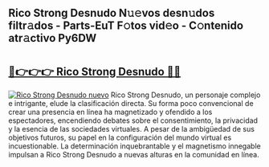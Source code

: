 ## Rico Strong Desnudo N𝚞𝚎vos desn𝚞dos filtr𝚊dos - Parts-EuT F𝚘tos vid𝚎o - C𝚘ntenido atr𝚊ctivo Py6DW

# <h2><a href="http://mb0r2e.tromn.icu/?c=Rico+Strong+Desnudo">🔗👉👉👉 Rico Strong Desnudo 🔗🔗</a></h2>

[![Rico Strong Desnudo nuevo](https://i.imgur.com/pEAQMta.gif)](http://mb0r2e.tromn.icu/?c=Rico+Strong+Desnudo)
Rico Strong Desnudo, un personaje complejo e intrigante, elude la clasificación directa. Su forma poco convencional de crear una presencia en línea ha magnetizado y ofendido a los espectadores, encendiendo debates sobre el consentimiento, la privacidad y la esencia de las sociedades virtuales. A pesar de la ambigüedad de sus objetivos futuros, su papel en la configuración del mundo virtual es incuestionable. La determinación inquebrantable y el magnetismo innegable impulsan a Rico Strong Desnudo a nuevas alturas en la comunidad en línea.

